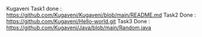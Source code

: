 Kugaveni
Task1 done : https://github.com/Kugaveni/Kugaveni/blob/main/README.md
Task2 Done : https://github.com/Kugaveni/Hello-world.git
Task3 Done : https://github.com/Kugaveni/Java/blob/main/Random.java

